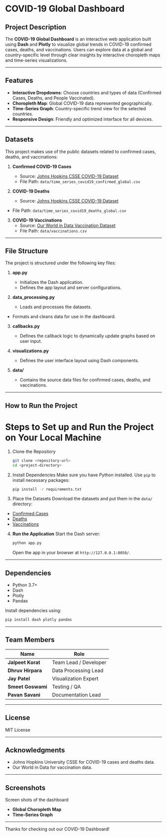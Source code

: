 # COVID-19 Global Dashboard

## Project Description
The **COVID-19 Global Dashboard** is an interactive web application built using **Dash** and **Plotly** to visualize global trends in COVID-19 confirmed cases, deaths, and vaccinations. Users can explore data at a global and country-specific level through clear insights by interactive choropleth maps and time-series visualizations.

---

## Features
- **Interactive Dropdowns**: Choose countries and types of data (Confirmed Cases, Deaths, and People Vaccinated).
- **Choropleth Map**: Global COVID-19 data represented geographically.
- **Time-Series Graph**: Country-specific trend view for the selected countries.
- **Responsive Design**: Friendly and optimized interface for all devices.

---

## Datasets
This project makes use of the public datasets related to confirmed cases, deaths, and vaccinations:

1.  **Confirmed COVID-19 Cases**
    - Source: [Johns Hopkins CSSE COVID-19 Dataset](https://github.com/CSSEGISandData/COVID-19/blob/master/csse_covid_19_data/csse_covid_19_time_series/time_series_covid19_confirmed_global.csv)
    - File Path: `data/time_series_covid19_confirmed_global.csv`

2.  **COVID-19 Deaths**
    - Source: [Johns Hopkins CSSE COVID-19 Dataset](https://github.com/CSSEGISandData/COVID-19/blob/master/csse_covid_19_data/csse_covid_19_time_series/time_series_covid19_deaths_global.csv)
- File Path: `data/time_series_covid19_deaths_global.csv`

3. **COVID-19 Vaccinations**
   - Source: [Our World in Data Vaccination Dataset](https://raw.githubusercontent.com/owid/covid-19-data/master/public/data/vaccinations/vaccinations.csv)
   - File Path: `data/vaccinations.csv`

---
## File Structure
The project is structured under the following key files:
1. **app.py**
   - Initializes the Dash application.
   - Defines the app layout and server configurations.

2. **data_processing.py**
   - Loads and processes the datasets.
- Formats and cleans data for use in the dashboard.

3. **callbacks.py**
   - Defines the callback logic to dynamically update graphs based on user input.

4. **visualizations.py**
   - Defines the user interface layout using Dash components.

5. **data/**
   - Contains the source data files for confirmed cases, deaths, and vaccinations.

---

## How to Run the Project
Steps to Set up and Run the Project on Your Local Machine
=====================================

1.  Clone the Repository
    ```bash
    git clone <repository-url>
    cd <project-directory>
    ```

2.  Install Dependencies
    Make sure you have Python installed. Use `pip` to install necessary packages:
    ```bash
    pip install -r requirements.txt
    ```

3.  Place the Datasets
Download the datasets and put them in the `data/` directory:
   - [Confirmed Cases](https://github.com/CSSEGISandData/COVID-19/blob/master/csse_covid_19_data/csse_covid_19_time_series/time_series_covid19_confirmed_global.csv)
   - [Deaths](https://github.com/CSSEGISandData/COVID-19/blob/master/csse_covid_19_data/csse_covid_19_time_series/time_series_covid19_deaths_global.csv)
   - [Vaccinations](https://raw.githubusercontent.com/owid/covid-19-data/master/public/data/vaccinations/vaccinations.csv)

4. **Run the Application**
   Start the Dash server:
   ```bash
   python app.py
   ```
   Open the app in your browser at `http://127.0.0.1:8050/`.

---

## Dependencies
- Python 3.7+
- Dash
- Plotly
- Pandas

Install dependencies using:
```bash
pip install dash plotly pandas
```

---

## Team Members
| Name             | Role                  |
|------------------|-----------------------|
| **Jalpeet Korat**     | Team Lead / Developer |
| **Dhruv Hirpara**     | Data Processing Lead  |
| **Jay Patel**     | Visualization Expert  |
| **Smeet Goswami** | Testing / QA          |
| **Pavan Savani**     | Documentation Lead    |

---
## License
MIT License

---
## Acknowledgments
- Johns Hopkins University CSSE for COVID-19 cases and deaths data.
- Our World in Data for vaccination data.

---

## Screenshots
Screen shots of the dashboard
- **Global Choropleth Map**
- **Time-Series Graph**

---

Thanks for checking out our COVID-19 Dashboard!
